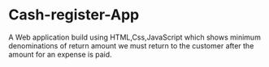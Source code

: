 # Cash-register-App
A Web application build using HTML,Css,JavaScript which shows minimum denominations of return amount we must return to the customer after the amount for an expense is paid.
